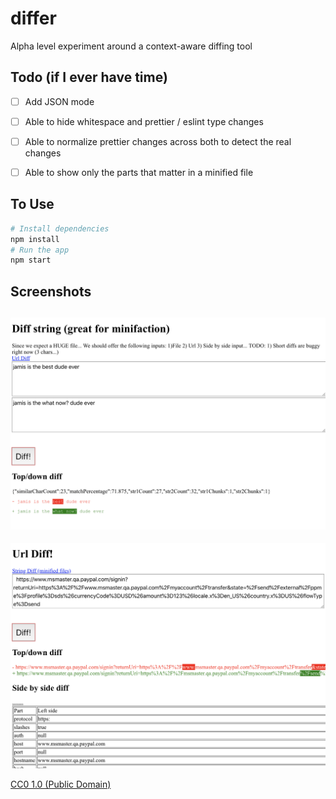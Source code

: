 # differ

Alpha level experiment around a context-aware diffing tool

## Todo (if I ever have time)
- [ ] Add JSON mode
- [ ] Able to hide whitespace and prettier / eslint type changes
- [ ] Able to normalize prettier changes across both to detect the real changes
- [ ] Able to show only the parts that matter in a minified file


## To Use


```bash
# Install dependencies
npm install
# Run the app
npm start
```


## Screenshots
![](images/diff_string.png)
---
![](images/diff_url.png)

[CC0 1.0 (Public Domain)](LICENSE.md)

